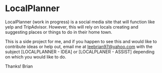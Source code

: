 # LocalPlanner

LocalPlanner (work in progress) is a social media site that will function like yelp and TripAdvisor. 
However, this will rely on locals creating and suggesting places or things to do in their home town. 

This is a side project for me, and if you happen to see this and would like to contribute ideas or help out,
email me at leebrian97@yahoo.com with the subject [LOCALPLANNER - IDEA] or [LOCALPLANER - ASSIST] depending on which
you would like to do.

Thanks!
Brian 
